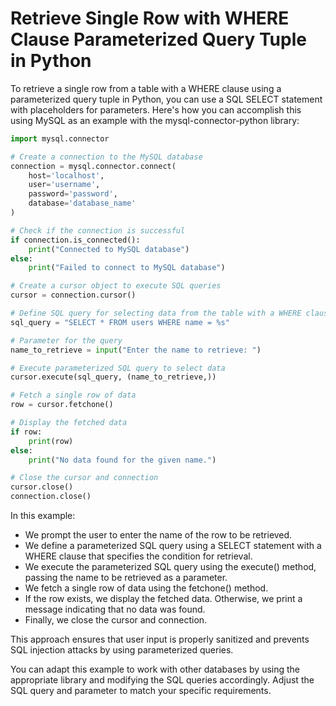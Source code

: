 # Retrieve Single Row with WHERE Clause Parameterized Query Tuple in Python

To retrieve a single row from a table with a WHERE clause using a parameterized query tuple in Python, you can use a SQL SELECT statement with placeholders for parameters. Here's how you can accomplish this using MySQL as an example with the mysql-connector-python library:

```python
import mysql.connector

# Create a connection to the MySQL database
connection = mysql.connector.connect(
    host='localhost',
    user='username',
    password='password',
    database='database_name'
)

# Check if the connection is successful
if connection.is_connected():
    print("Connected to MySQL database")
else:
    print("Failed to connect to MySQL database")

# Create a cursor object to execute SQL queries
cursor = connection.cursor()

# Define SQL query for selecting data from the table with a WHERE clause
sql_query = "SELECT * FROM users WHERE name = %s"

# Parameter for the query
name_to_retrieve = input("Enter the name to retrieve: ")

# Execute parameterized SQL query to select data
cursor.execute(sql_query, (name_to_retrieve,))

# Fetch a single row of data
row = cursor.fetchone()

# Display the fetched data
if row:
    print(row)
else:
    print("No data found for the given name.")

# Close the cursor and connection
cursor.close()
connection.close()
```

In this example:

- We prompt the user to enter the name of the row to be retrieved.
- We define a parameterized SQL query using a SELECT statement with a WHERE clause that specifies the condition for retrieval.
- We execute the parameterized SQL query using the execute() method, passing the name to be retrieved as a parameter.
- We fetch a single row of data using the fetchone() method.
- If the row exists, we display the fetched data. Otherwise, we print a message indicating that no data was found.
- Finally, we close the cursor and connection.

This approach ensures that user input is properly sanitized and prevents SQL injection attacks by using parameterized queries.

You can adapt this example to work with other databases by using the appropriate library and modifying the SQL queries accordingly. Adjust the SQL query and parameter to match your specific requirements.